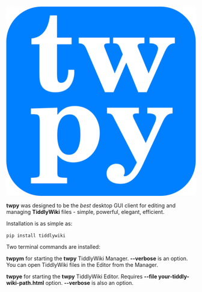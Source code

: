 ![](https://raw.githubusercontent.com/rzel/twpy/main/twpy_app_icon_1_vecta_compressed.svg)

**twpy** was designed to be the *best* desktop GUI client for editing and managing **TiddlyWiki** files - simple, powerful, elegant, efficient.

Installation is as simple as: 

`pip install tiddlywiki`

Two terminal commands are installed:

**twpym** for starting the **twpy** TiddlyWiki Manager. **--verbose** is an option. You can open TiddlyWiki files in the Editor from the Manager.

**twpye** for starting the **twpy** TiddlyWiki Editor. Requires **--file your-tiddly-wiki-path.html** option. **--verbose** is also an option. 
